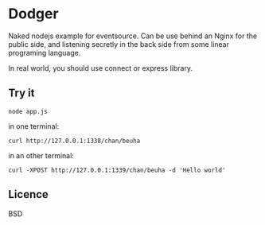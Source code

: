 Dodger
======

Naked nodejs example for eventsource.
Can be use behind an Nginx for the public side,
and listening secretly in the back side from some linear programing language.

In real world, you should use connect or express library.

Try it
------

    node app.js

in one terminal:

    curl http://127.0.0.1:1338/chan/beuha

in an other terminal:

    curl -XPOST http://127.0.0.1:1339/chan/beuha -d 'Hello world'


Licence
-------

BSD
